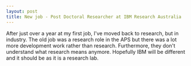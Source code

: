 ```yaml
---
layout: post
title: New job - Post Doctoral Researcher at IBM Research Australia
---
```


After just over a year at my first job, I've moved back to research, but in
industry. The old job was a research role in the APS but there was a lot more
development work rather than research. Furthermore, they don't understand what
research means anymore. Hopefully IBM will be different and it should be as it
is a research lab.
